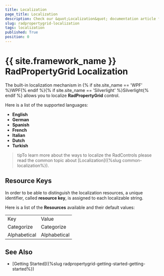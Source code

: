 ```yaml
---
title: Localization
page_title: Localization
description: Check our &quot;Localization&quot; documentation article for the RadPropertyGrid {{ site.framework_name }} control.
slug: radpropertygrid-localization
tags: localization
published: True
position: 0
---
```


# {{ site.framework_name }} RadPropertyGrid Localization



The built-in localization mechanism in {% if site.site_name == 'WPF' %}WPF{% endif %}{% if site.site_name == 'Silverlight' %}Silverlight{% endif %} allows you to localize __RadPropertyGrid__ control.
      

Here is a list of the supported languages:
      
* __English__            
* __German__         
* __Spanish__           
* __French__
* __Italian__              
* __Dutch__             
* __Turkish__
        
>tipTo learn more about the ways to localize the RadControls please read the common topic about [Localization]({%slug common-localization%}).

## Resource Keys

In order to be able to distinguish the localization resources, a unique identifier, called __resource key__, is assigned to each localizable string.
        
Here is a list of the __Resources__ available and their default values:
        
<table><tr><td>Key</td><td>Value</td></tr><tr><td>Categorize</td><td>Categorize</td></tr><tr><td>Alphabetical</td><td>Alphabetical</td></tr></table>

## See Also

 * [Getting Started]({%slug radpropertygrid-getting-started-getting-started%})
